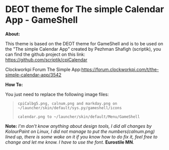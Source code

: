 # DEOT theme for The simple Calendar App - GameShell                                                    

**About:** 

This theme is based on the DEOT theme for GameShell and is to be used on the "The simple Calendar App" created by Pezhman Shafigh (scriptik), you can find the github project on this link:  https://github.com/scriptik/cpiCalendar  

Clockworkpi Forum The Simple App:https://forum.clockworkpi.com/t/the-simple-calendar-app/3542

**How To:**

You just need to replace the following image files:

>     cpiCalbg5.png, calnum.png and markday.png on ~/launcher/skin/default/sys.py/gameshell/icons
> 
>     calendar.png to ~/launcher/skin/default/Menu/GameShell


**Note:** 
*I'm don't know anything about design tools, I did all changes by KolourPaint on Linux, I did not manage to put the numbers(calnum.png) lined up, there is some wake on it if you know how to do fix it, feel free to change and let me know. I have to use the font.* **Eurostile MN**.
